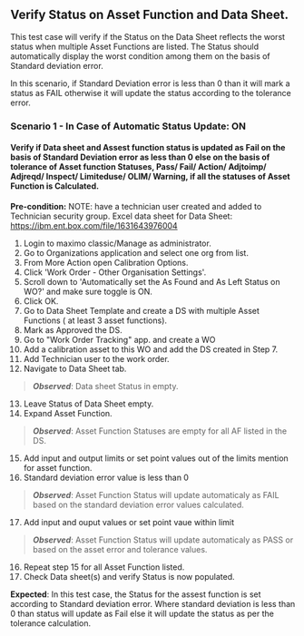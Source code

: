 ## Verify Status on Asset Function and Data Sheet.
This test case will verify if the Status on the Data Sheet reflects the worst status when multiple Asset Functions are listed. The Status should automatically display the worst condition among them on the basis of Standard deviation error. 

In this scenario, if Standard Deviation error is less than 0 than it will mark a status as FAIL otherwise it will update the status according to the tolerance error.

>
### Scenario 1 - In Case of Automatic Status Update: ON 
#### Verify if Data sheet and Assest function status is updated as Fail on the basis of Standard Deviation error as less than 0  else on the basis of tolerance of Asset function Statuses, Pass/ Fail/ Action/ Adjtoimp/ Adjreqd/ Inspect/ Limiteduse/ OLIM/ Warning, if all the statuses of Asset Function is Calculated.

**Pre-condition:**
NOTE: have a technician user created and added to Technician security group. 
Excel data sheet for Data Sheet: https://ibm.ent.box.com/file/1631643976004

1. Login to maximo classic/Manage as administrator.
2. Go to Organizations application and select one org from list.
3. From More Action open Calibration Options.
4. Click 'Work Order - Other Organisation Settings'.
5. Scroll down to 'Automatically set the As Found and As Left Status on WO?' and make sure toggle is ON.
6. Click OK. 
7. Go to Data Sheet Template and create a DS with multiple Asset Functions ( at least 3 asset functions). 
8. Mark as Approved the DS. 
9. Go to "Work Order Tracking" app. and create a WO
10. Add a calibration asset to this WO and add the DS created in Step 7.
11. Add Technician user to the work order. 
12. Navigate to Data Sheet tab.
> ***Observed***: Data sheet Status in empty.
13. Leave Status of Data Sheet empty.
14. Expand Asset Function.
> ***Observed***: Asset Function Statuses are empty for all AF listed in the DS.
15. Add input and output limits or set point values out of the limits mention for asset function.
16. Standard deviation error value is less than 0
> ***Observed***: Asset Function Status will update automaticaly as FAIL based on the standard deviation error values calculated.
17. Add input and ouput values or set point vaue within limit
> ***Observed***: Asset Function Status will update automaticaly as PASS or based on the asset error and tolerance values.
16. Repeat step 15 for all Asset Function listed. 
17. Check Data sheet(s) and verify Status is now populated. 

**Expected**: In this test case, the Status for the assest function is set according to Standard deviation error. Where standard deviation is less than 0 than status will update as Fail else it will update the status as per the tolerance calculation. 
